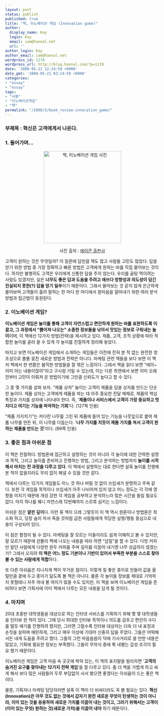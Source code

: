 ```yaml
---
layout: post
status: publish
published: true
title: "책, 이노베이션 게임 (Innovation game)"
author:
  display_name: Kay
  login: Kay
  email: iam@hannal.net
  url: ''
author_login: Kay
author_email: iam@hannal.net
wordpress_id: 1178
wordpress_url: http://blog.hannal.com/?p=1178
date: '2008-05-21 12:24:59 +0900'
date_gmt: '2008-05-21 03:24:59 +0900'
categories:
- "essay"
- "essay"
tags:
- "서평"
- "이노베이션게임"
- "책"
permalink: "/2008/5/book_review-innocation_game/"
---
```

<h3>부제목 : 혁신은 고객에게서 나온다.</h3>
<h3>1. 들어가며...</h3>
<div class="alignleft size-full wp-image-1179" style="text-align:center;"><img src="http://blog.hannal.com/assets/uploads/2008/05/02201105991.gif" alt="책, 이노베이션 게임 사진" title="책, 이노베이션 게임" width="253" height="300" /></p>
<p>사진 출처 : <a href="http://www.acornpub.co.kr">에이콘 출판사</a></p>
</div>
<p>고객이 원하는 것은 무엇일까? 이 질문에 답만큼 책도 많고 사람들 고민도 많았다. 답을 얻기 위한 방법 중 가장 정확하고 빠른 방법은 고객에게 원하는 바를 직접 물어보는 것이다. 하지만 불행히도 고객은 우리에게 신통한 답을 주지 않는다. 우리를 골탕 먹이려는 사람도 있겠지만, 실은 <strong>너무도 좋은 답과 도움을 주려고 애쓰다 방향성과 의도성이 담긴 진실되지 못한(?) 답을 얻기 일쑤</strong>이기 때문이다. 그래서 물어보는 것 같지 않게 은근하게 물어보며 고객들이 흘려 말하는 한 마디 한 마디에서 참마음을 알아내기 위한 여러 분석 방법과 접근법이 동원된다.</p>
<h3>2. 이노베이션 게임?</h3>
<p><strong>이노베이션 게임은 놀이를 통해 고객이 자연스럽고 편안하게 원하는 바를 표현하도록 이끌고, 그 과정에서 “뿜어져 나오는” 소중한 정보들을 낚아서 맛있는 정보로 구워내는 놀이</strong>이며, 이 책에선 12가지 방법(전략)을 제시하고 있다. 제품, 고객, 조직 상황에 따라 적합한 놀이를 골라 쓸 수 있게 각 놀이를 친절하게 정리해 놓았다.</p>
<p>따지고 보면 이노베이션 게임에서 소개하는 게임들은 이전에 전혀 본 적 없는 완전한 창조성으로 똘똘 뭉친 새로운 방법과 전략은 아니다. 마케팅 관련 책들을 보다 보면 이 책 저 책에서 한 번쯤은 봄직한 방법들을 잘 엮은 느낌이다. 그래서 책을 읽다 보면 “에이~ 이미 아는 내용이잖아”라고 구시렁 거릴 수 있는데, 이는 다른 측면에서 보면 이미 오래 전부터 고민이 이뤄져 온 방법이기에 그만큼 신뢰도가 높다고 할 수 있다.</p>
<p>그 중 몇 가지를 살펴 보자. “제품 상자” 놀이는 고객이 제품을 담을 상자를 만드는 단순한 놀이다. 제품 상자는 고객에게 제품을 파는 데 아주 중요한 전달 매체로, 제품의 핵심 특징과 가치를 상자에 나타내야 한다. 즉, ‘<strong>제품이나 서비스에서 고객이 가장 중요하고 멋지다고 여기는 기능을 파악하는 기회</strong>’다. (127쪽 인용)</p>
<p>“제품 가지치기”는 커다란 나무를 그린 뒤 제품에 들어 있는 기능을 나뭇잎으로 붙여 제품 나무를 만든 뒤, 이 나무를 다듬는다. ‘<strong>나무 가지를 치듯이 제품 가지를 쳐서 고객이 원하는 제품을 만드는 것</strong>’이다. (99쪽 인용)</p>
<h3>3. 좋은 점과 아쉬운 점</h3>
<p>이 책은 친절하다. 방법론에 접근하고 설명하는 것이 아니라 각 놀이에 대한 간략한 설명과 목적, 그리고 놀이를 준비하고 진행하는 방법, 그리고 분석하는 방법까지 <strong>놀이를 시작해서 마치는 전 과정을 다루고 있다</strong>. 이 책에서 설명하는 대로 한다면 설혹 놀이를 진행해 본 적이 없을지라도 무리 없이 해낼 수 있을 것만 같다.</p>
<p>책에서 다루는 12가지 게임들도 어느 것 하나 버릴 것 없이 쓰임새가 분명하고 주옥 같다. 또한 각 게임들 목적이나 쓰임새가 아주 나뉘어져 있지 않고 어느 정도는 각 각에 영향을 미치기 때문에 개성 강한 각 게임을 공부하고 분석하느라 많은 시간을 들일 필요도 없다. 마치 하나를 꿰니 자연스레 12번째까지 스르륵 삼키는 느낌이다.</p>
<p>아쉬운 점은 <strong>얕은 깊이</strong>다. 이런 류 책이 으레 그렇듯이 이 책 역시 원론이나 방법론은 최소화 하고, 당장 숨이 차서 죽을 것처럼 급한 사람들에게 적당한 실행/행동 중심으로 내용이 구성되어 있다.</p>
<p>이 점은 함정이 될 수 있다. 마케팅을 잘 모르는 이들이라도 쉽게 이해하고 볼 수 있지만, 잘 모르기 때문에 섣불리 책에 나오는 내용을 따라 하면 “삽질”을 할 수 있다. 다방 커피만 알던 사람에게 다양한 원두 커피를 주며 깊이를 이끌어 내기엔 너무 성급하지 않겠는가? 그래서 오히려 <strong>이 책은 어느 정도 기본이나 기반이 있어서 부족한 부분을 스스로 찾아 볼 수 있는 사람에게 적합</strong>하다.</p>
<p>또 다른 아쉬움은 지나치게 책이 무거운 점이다. 이렇게 질 좋은 종이로 만들어 값을 올릴만큼 곁에 두고 종이가 닳도록 볼 책은 아니다. 물론 각 놀이들 정보를 제대로 기억하지 못할테니 자주 꺼내 볼 여지가 많을 수도 있지만, 이 책을 보며 이노베이션 게임을 준비하다 보면 기획서에 이미 책에서 다루는 모든 내용을 담게 될 것이다.</p>
<h3>4. 마치며</h3>
<p>20대 초중반 대학생들을 대상으로 하는 인터넷 서비스를 기획하기 위해 몇 몇 대학생들을 인터뷰 한 적이 있다. 그때  당시 최대한 인터뷰 목적이나 의도를 감추고 편안히 수다를 떨듯 얘기를 진행하려 했지만, 그러면 그럴수록 인터뷰 대상자는 더욱 더 내 표정과 손짓을 살피며 예민하게, 그리고 매우 이성에 기대어 신중히 답을 주었다. 그들은 어떡해서든 내게 도움을 주려고 했다. 그들의 그런 마음씀씀이 덕에 기사거리로 쓸 만한 내용은 많았고, 기획에 필요한 정보는 부족했다. 그들이 무의식 중에 툭 내뱉는 감성 조각이 필요 했기 때문이다.</p>
<p>이노베이션 게임은 고객 마음 속 곳곳에 박혀 있는, 이 책의 표지말을 빌리자면 ‘<strong>고객의 숨겨진 요구를 찾아내는 12가지 전략 게임</strong>’을 잘 다루고 있다. 좀 더 책을 가볍게 하고 싸게 해서 보다 많은 사람들이 두루 부담없이 사서 봤으면 좋겠다는 아쉬움이 드는 좋은 책이다.</p>
<p>물론, 기획자나 마케팅 담당자라면 설혹 이 책이 더 비싸더라도 꼭 볼 필요는 있다. <strong>혁신(Innovation)은 아무 것도 없는 것에서 갑자기 완전 새로운 무엇이 탄생하는 것이 아니라, 이미 있는 것을 응용하여 새로운 가치를 이끌어 내는 것이고, 그러기 위해서는 고객이(이미 있는 무엇) 원하는 것(새로운 가치)을 이끌어 내야</strong> 하기 때문이다.</p>
